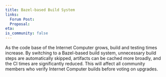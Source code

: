 ```yaml
---
title: Bazel-based Build System
links:
  Forum Post:
  Proposal:
eta:
is_community: false
---
```


As the code base of the Internet Computer grows, build and testing times increase. By switching to a Bazel-based build system, unnecessary build steps are automatically skipped, artifacts can be cached more broadly, and the CI times are significantly reduced. This will affect all community members who verify Internet Computer builds before voting on upgrades.

